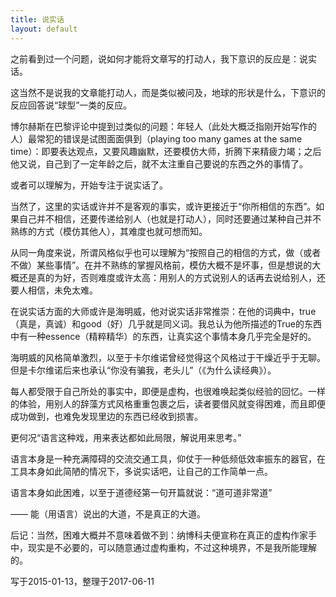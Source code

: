 ```yaml
---
title: 说实话
layout: default
---
```


之前看到过一个问题，说如何才能将文章写的打动人，我下意识的反应是：说实话。

这当然不是说我的文章能打动人，而是类似被问及，地球的形状是什么，下意识的反应回答说“球型”一类的反应。

博尔赫斯在巴黎评论中提到过类似的问题：年轻人（此处大概泛指刚开始写作的人）最常犯的错误是试图面面俱到（playing too many games at the same time）：即要表达观点，又要风趣幽默，还要模仿大师，折腾下来精疲力竭；之后他又说，自己到了一定年龄之后，就不太注重自己要说的东西之外的事情了。

或者可以理解为，开始专注于说实话了。

当然了，这里的实话或许并不是客观的事实，或许更接近于“你所相信的东西”。如果自己并不相信，还要传递给别人（也就是打动人），同时还要通过某种自己并不熟练的方式（模仿其他人），其难度也就可想而知。

从同一角度来说，所谓风格似乎也可以理解为“按照自己的相信的方式，做（或者不做）某些事情”。在并不熟练的掌握风格前，模仿大概不是坏事，但是想说的大概还是真的为好，否则难度或许太高：用别人的方式说别人的话再去说给别人，还要人相信，未免太难。

在说实话方面的大师或许是海明威，他对说实话非常推崇：在他的词典中，true（真是，真诚）和good（好）几乎就是同义词。我总认为他所描述的True的东西中有一种essence（精粹精华）的东西，让真实这个事情本身几乎完全是好的。

海明威的风格简单激烈，以至于卡尔维诺曾经觉得这个风格过于干燥近乎于无聊。但是卡尔维诺后来也承认“你没有骗我，老头儿”（《为什么读经典》）。

每人都受限于自己所处的事实中，即便是虚构，也很难唤起类似经验的回忆。一样的体验，用别人的辞藻方式风格重重包裹之后，读者要借风就变得困难，而且即便成功做到，也难免发现里边的东西已经收到损害。

更何况“语言这种戏，用来表达都如此局限，解说用来思考。”

语言本身是一种充满障碍的交流交通工具，仰仗于一种低频低效率振东的器官，在工具本身如此简陋的情况下，多说实话吧，让自己的工作简单一点。

语言本身如此困难，以至于道德经第一句开篇就说：“道可道非常道”

—— 能（用语言）说出的大道，不是真正的大道。

后记：当然，困难大概并不意味着做不到：纳博科夫便宣称在真正的虚构作家手中，现实是不必要的，可以随意通过虚构重构，不过这种境界，不是我所能理解的。

写于2015-01-13，整理于2017-06-11
